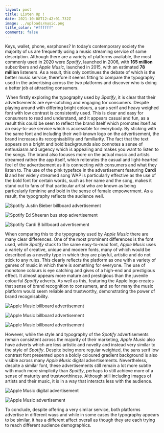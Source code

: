 ```yaml
---
layout: post
title: Listen Up !
date: 2021-10-08T12:42:01.732Z
image: ../uploads/music.png
title_color: "#ffffff"
comments: false
---
```

Keys, wallet, phone, earphones? In today’s contemporary society the majority of us are frequently using a music streaming service of some description. Although there are a variety of platforms available, the most commonly used in 2020 were *Spotify*, launched in 2006, with **165 million** subscribers and *Apple Music*, launched in 2015, with an estimated **78 million** listeners. As a result, this only continues the debate of which is the better music service, therefore it seems fitting to compare the typography used in the advertising across the two platforms and discover who is doing a better job at attracting consumers.

 When firstly exploring the typography used by *Spotify*, it is clear that their advertisements are eye-catching and engaging for consumers. Despite playing around with differing bright colours, a sans serif and heavy weighed font with low contrast is consistently used. This is clear and easy for consumers to read and understand, and it appears casual and fun, as a result this could be seen to reflect the brand itself which promotes itself as an easy-to-use service which is accessible for everybody. By sticking with the same font and including their well-known logo on the advertisement, the brand increases its recognisability and familiarity. The fact that the text appears on a bright and bold backgrounds also connotes a sense of enthusiasm and urgency which is appealing and makes you want to listen to the songs. The brand also focuses more on the actual music and artists streamed rather the app itself, which reiterates the casual and light-hearted feel of the advertisement as it is connecting with consumers and what they listen to. The use of the pink typeface in the advertisement featuring **Cardi B** and her widely streamed song WAP is particularly effective as the use of the bold font for certain words, such as her name and the song, makes it stand out to fans of that particular artist who are known as being particularly feminine and bold in the sense of female empowerment. As a result, the typography reflects the audience well.

![Spotify Justin Bieber billboard advertisement ](../uploads/spotify1-.png "Spotify Justin Bieber billboard advertisement ")

![Spotify Ed Sheeran bus stop advertisement ](../uploads/crfrh8txofv0x1odh0ga.jpeg "Spotify Ed Sheeran bus stop advertisement ")

![Spotify Cardi B billboard advertisement ](../uploads/spotify-data-ad.jpeg "Spotify Cardi B billboard advertisement ")

When comparing this to the typography used by *Apple Music* there are many clear differences. One of the most prominent differences is the font used, while *Spotify* stuck to the same easy-to-read font, *Apple Music* uses a variety of creative, unique and modern fonts, many of which would be described as a novelty type in which they are playful, artistic and do not stick to any rules. This clearly reflects the platform as one with a variety of genres of music in which there is something for everyone. The use of monotone colours is eye catching and gives of a high-end and prestigious effect. It almost appears more mature and prestigious than the juvenile colourful *Spotify* adverts. As well as this, featuring the Apple logo creates that sense of brand recognition to consumers, and so for many the music platform would seem reliable and trustworthy, demonstrating the power of brand recognisability.

![Apple Music billboard advertisement ](../uploads/dsc_3799.jpg "Apple Music billboard advertisement ")

![Apple Music billboard advertisement ](../uploads/698561492eab44ede1f181e65ca535db.jpeg "Apple Music billboard advertisement ")

![Apple Music billboard advertisement ](../uploads/picture-1.png "Apple Music billboard advertisement ")

However, while the style and typography of the *Spotify* advertisements remain consistent across the majority of their marketing, *Apple Music* also have adverts which are less artistic and novelty and instead very similar to the style of *Spotify*. Despite being more regular weighted, the sans serif low contrast font presented upon a boldly coloured gradient background is also visible across many *Apple Music* digital advertisements. Nevertheless, despite a similar font, these advertisements still remain a lot more subtle with much more simplicity than *Spotify*, perhaps to still achieve more of a sense of maturity and trustworthiness. Although still including images of artists and their music, it is in a way that interacts less with the audience.

![Apple Music digital advertisement ](../uploads/en-us-320x480-1.jpeg "Apple Music digital advertisement ")

![Apple Music advertisement ](../uploads/32119-54674-190725-applemusic-xl.jpg "Apple Music advertisement ")

To conclude, despite offering a very similar service, both platforms advertise in different ways and while in some cases the typography appears to be similar, it has a different affect overall as though they are each trying to reach different audience demographics.